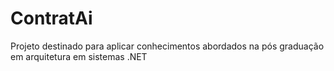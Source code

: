 # ContratAi
Projeto destinado para aplicar conhecimentos abordados na pós graduação em arquitetura em sistemas .NET
